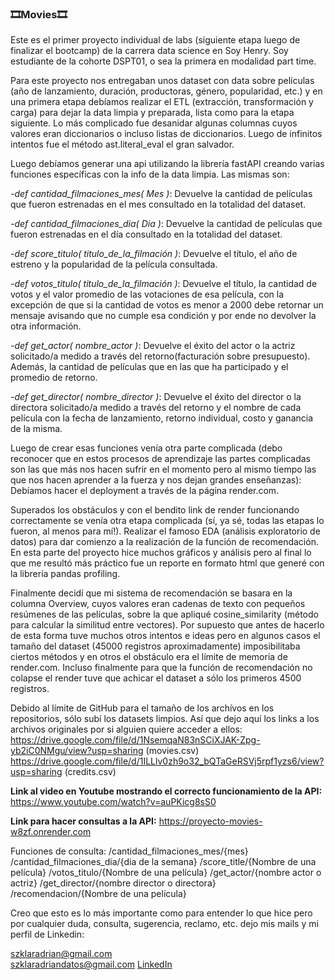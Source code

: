 ### 🎞️**Movies**🎞️

Este es el primer proyecto individual de labs (siguiente etapa luego de finalizar el bootcamp) de la carrera data science en Soy Henry. Soy estudiante de la cohorte DSPT01, o sea la primera en modalidad part time.

Para este proyecto nos entregaban unos dataset con data sobre películas (año de lanzamiento, duración, productoras, género, popularidad, etc.) y en una primera etapa debíamos realizar el ETL (extracción, transformación y carga) para dejar la data limpia y preparada, lista como para la etapa siguiente. Lo más complicado fue desanidar algunas columnas cuyos valores eran diccionarios o incluso listas de diccionarios. Luego de infinitos intentos fue el método ast.literal_eval el gran salvador.

Luego debíamos generar una api utilizando la librería fastAPI creando varias funciones específicas con la info de la data limpia. Las mismas son:

*-def cantidad_filmaciones_mes( Mes )*: Devuelve la cantidad de películas que fueron estrenadas en el mes consultado en la totalidad del dataset.

*-def cantidad_filmaciones_dia( Dia )*: Devuelve la cantidad de películas que fueron estrenadas en el día consultado en la totalidad del dataset.

*-def score_titulo( titulo_de_la_filmación )*: Devuelve el título, el año de estreno y la popularidad de la película consultada.

*-def votos_titulo( titulo_de_la_filmación )*: Devuelve el título, la cantidad de votos y el valor promedio de las votaciones de esa película, con la excepción de que si la cantidad de votos es menor a 2000 debe retornar un mensaje avisando que no cumple esa condición y por ende no devolver la otra información.

*-def get_actor( nombre_actor )*: Devuelve el éxito del actor o la actriz solicitado/a medido a través del retorno(facturación sobre presupuesto). Además, la cantidad de películas que en las que ha participado y el promedio de retorno.

*-def get_director( nombre_director )*: Devuelve el éxito del director o la directora solicitado/a medido a través del retorno y el nombre de cada película con la fecha de lanzamiento, retorno individual, costo y ganancia de la misma.

Luego de crear esas funciones venía otra parte complicada (debo reconocer que en estos procesos de aprendizaje las partes complicadas son las que más nos hacen sufrir en el momento pero al mismo tiempo las que nos hacen aprender a la fuerza y nos dejan grandes enseñanzas): Debíamos hacer el deployment a través de la página render.com.

Superados los obstáculos y con el bendito link de render funcionando correctamente se venía otra etapa complicada (sí, ya sé, todas las etapas lo fueron, al menos para mí!). Realizar el famoso EDA (análisis exploratorio de datos) para dar comienzo a la realización de la función de recomendación. En esta parte del proyecto hice muchos gráficos y análisis pero al final lo que me resultó más práctico fue un reporte en formato html que generé con la librería pandas profiling.

Finalmente decidí que mi sistema de recomendación se basara en la columna Overview, cuyos valores eran cadenas de texto con pequeños resúmenes de las películas, sobre la que apliqué cosine_similarity (método para calcular la similitud entre vectores). Por supuesto que antes de hacerlo de esta forma tuve muchos otros intentos e ideas pero en algunos casos el tamaño del dataset (45000 registros aproximadamente) imposibilitaba ciertos métodos y en otros el obstáculo era el límite de memoria de render.com. Incluso finalmente para que la función de recomendación no colapse el render tuve que achicar el dataset a sólo los primeros 4500 registros.

Debido al límite de GitHub para el tamaño de los archívos en los repositorios, sólo subí los datasets limpios. Así que dejo aquí los links a los archivos originales por si alguien quiere acceder a ellos:
https://drive.google.com/file/d/1NsemqaN83nSCiXJAK-Zpg-yb2iC0NMgu/view?usp=sharing (movies.csv)
https://drive.google.com/file/d/1ILLlv0zh9o32_bQTaGeRSVj5rpf1yzs6/view?usp=sharing (credits.csv)

**Link al video en Youtube mostrando el correcto funcionamiento de la API:**
https://www.youtube.com/watch?v=auPKicg8sS0

**Link para hacer consultas a la API:**
https://proyecto-movies-w8zf.onrender.com

Funciones de consulta:
/cantidad_filmaciones_mes/{mes}
/cantidad_filmaciones_dia/{dia de la semana}
/score_title/{Nombre de una película}
/votos_titulo/{Nombre de una película}
/get_actor/{nombre actor o actriz}
/get_director/{nombre director o directora}
/recomendacion/{Nombre de una película}


Creo que esto es lo más importante como para entender lo que hice pero por cualquier duda, consulta, sugerencia, reclamo, etc. dejo mis mails y mi perfil de Linkedin:

szklaradrian@gmail.com  
szklaradriandatos@gmail.com
[LinkedIn](www.linkedin.com/in/adrian-szklar)
